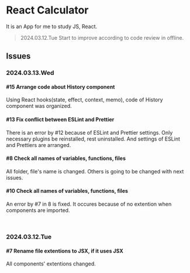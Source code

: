 # React Calculator

It is an App for me to study JS, React.

> 2024.03.12.Tue
> Start to improve according to code review in offline.

## Issues

### 2024.03.13.Wed

#### #15 Arrange code about History component

Using React hooks(state, effect, context, memo),
code of History component was organized.

#### #13 Fix conflict between ESLint and Prettier

There is an error by #12 because of ESLint and Prettier settings.
Only necessary plugins be reinstalled, rest uninstalled.
And settings of ESLint and Prettiers are arranged.

#### #8 Check all names of variables, functions, files

All folder, file's name is changed.
Others is going to be changed with next issues.

#### #10 Check all names of variables, functions, files

An error by #7 in 8 is fixed.
It occures because of no extention when components are imported.

<br>

### 2024.03.12.Tue

#### #7 Rename file extentions to JSX, if it uses JSX

All components' extentions changed.
